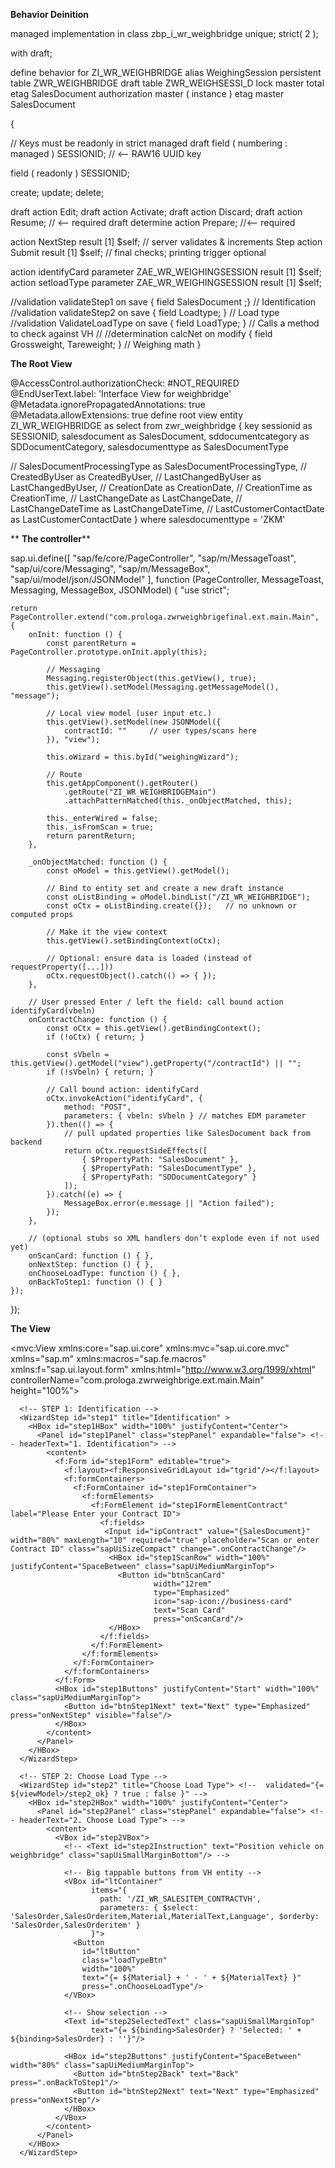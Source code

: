 **Behavior Deinition**

managed implementation in class zbp_i_wr_weighbridge unique;
strict( 2 );

with draft;

define behavior for ZI_WR_WEIGHBRIDGE  alias WeighingSession
persistent table ZWR_WEIGHBRIDGE
draft table ZWR_WEIGHSESSI_D
lock master
total etag SalesDocument
authorization master ( instance )
etag master SalesDocument

{

// Keys must be readonly in strict managed draft
  field ( numbering : managed  ) SESSIONID; // <-- RAW16 UUID key

  field ( readonly ) SESSIONID;


create;
update;
delete;

draft action Edit;
draft action Activate;
draft action Discard;
draft action Resume;                 // <-- required
draft determine action Prepare;      //<-- required

action NextStep result [1] $self; // server validates & increments Step
action Submit result [1] $self; // final checks; printing trigger optional

action identifyCard parameter ZAE_WR_WEIGHINGSESSION result [1] $self;
action setloadType parameter ZAE_WR_WEIGHINGSESSION  result [1] $self;

//validation validateStep1 on save { field SalesDocument ;} // Identification
//validation validateStep2 on save { field Loadtype; } // Load type
//validation ValidateLoadType on save { field LoadType; } // Calls a method to check against VH
//
//determination calcNet on modify { field Grossweight, Tareweight; } // Weighing math
}

**The Root View**

@AccessControl.authorizationCheck: #NOT_REQUIRED
@EndUserText.label: 'Interface View for weighbridge'
@Metadata.ignorePropagatedAnnotations: true
@Metadata.allowExtensions: true
define root view entity ZI_WR_WEIGHBRIDGE
  as select from zwr_weighbridge
{
   key sessionid                   as SESSIONID,
       salesdocument               as SalesDocument,
       sddocumentcategory          as SDDocumentCategory,
       salesdocumenttype           as SalesDocumentType

//      SalesDocumentProcessingType as SalesDocumentProcessingType,
//      CreatedByUser               as CreatedByUser,
//      LastChangedByUser           as LastChangedByUser,
//      CreationDate                as CreationDate,
//      CreationTime                as CreationTime,
//      LastChangeDate              as LastChangeDate,
//      LastChangeDateTime          as LastChangeDateTime,
//      LastCustomerContactDate     as LastCustomerContactDate
}
where
      salesdocumenttype = 'ZKM'

**
**The controller****

sap.ui.define([
    "sap/fe/core/PageController",
    "sap/m/MessageToast",
    "sap/ui/core/Messaging",
    "sap/m/MessageBox",
    "sap/ui/model/json/JSONModel"
], function (PageController, MessageToast, Messaging, MessageBox, JSONModel) {
    "use strict";

    return PageController.extend("com.prologa.zwrweighbrigefinal.ext.main.Main", {
        onInit: function () {
            const parentReturn = PageController.prototype.onInit.apply(this);

            // Messaging
            Messaging.registerObject(this.getView(), true);
            this.getView().setModel(Messaging.getMessageModel(), "message");

            // Local view model (user input etc.)
            this.getView().setModel(new JSONModel({
                contractId: ""     // user types/scans here
            }), "view");

            this.oWizard = this.byId("weighingWizard");

            // Route
            this.getAppComponent().getRouter()
                .getRoute("ZI_WR_WEIGHBRIDGEMain")
                .attachPatternMatched(this._onObjectMatched, this);

            this._enterWired = false;
            this._isFromScan = true;
            return parentReturn;
        },

        _onObjectMatched: function () {
            const oModel = this.getView().getModel();

            // Bind to entity set and create a new draft instance
            const oListBinding = oModel.bindList("/ZI_WR_WEIGHBRIDGE");
            const oCtx = oListBinding.create({});   // no unknown or computed props

            // Make it the view context
            this.getView().setBindingContext(oCtx);

            // Optional: ensure data is loaded (instead of requestProperty([...]))
            oCtx.requestObject().catch(() => { });
        },

        // User pressed Enter / left the field: call bound action identifyCard(vbeln)
        onContractChange: function () {
            const oCtx = this.getView().getBindingContext();
            if (!oCtx) { return; }

            const sVbeln = this.getView().getModel("view").getProperty("/contractId") || "";
            if (!sVbeln) { return; }

            // Call bound action: identifyCard
            oCtx.invokeAction("identifyCard", {
                method: "POST",
                parameters: { vbeln: sVbeln } // matches EDM parameter
            }).then(() => {
                // pull updated properties like SalesDocument back from backend
                return oCtx.requestSideEffects([
                    { $PropertyPath: "SalesDocument" },
                    { $PropertyPath: "SalesDocumentType" },
                    { $PropertyPath: "SDDocumentCategory" }
                ]);
            }).catch((e) => {
                MessageBox.error(e.message || "Action failed");
            });
        },

        // (optional stubs so XML handlers don’t explode even if not used yet)
        onScanCard: function () { },
        onNextStep: function () { },
        onChooseLoadType: function () { },
        onBackToStep1: function () { }
    });
});


**The View**

<mvc:View xmlns:core="sap.ui.core" xmlns:mvc="sap.ui.core.mvc" xmlns="sap.m" xmlns:macros="sap.fe.macros" xmlns:f="sap.ui.layout.form"
xmlns:html="http://www.w3.org/1999/xhtml" controllerName="com.prologa.zwrweighbrige.ext.main.Main"
height="100%">
<Page id="Main" class="myApp" >
<content>
<Wizard id="weighingWizard" complete="onWizardComplete" >

      <!-- STEP 1: Identification -->
      <WizardStep id="step1" title="Identification" >
        <HBox id="step1HBox" width="100%" justifyContent="Center">
          <Panel id="step1Panel" class="stepPanel" expandable="false"> <!-- headerText="1. Identification"> -->
            <content>
              <f:Form id="step1Form" editable="true">
                <f:layout><f:ResponsiveGridLayout id="tgrid"/></f:layout>
                <f:formContainers>
                  <f:FormContainer id="step1FormContainer">
                    <f:formElements>
                      <f:FormElement id="step1FormElementContract" label="Please Enter your Contract ID">
                        <f:fields>
                         <Input id="ipContract" value="{SalesDocument}" width="80%" maxLength="10" required="true" placeholder="Scan or enter Contract ID" class="sapUiSizeCompact" change=".onContractChange"/>   
                          <HBox id="step1ScanRow" width="100%" justifyContent="SpaceBetween" class="sapUiMediumMarginTop">
                            <Button id="btnScanCard"
                                    width="12rem"
                                    type="Emphasized"
                                    icon="sap-icon://business-card"
                                    text="Scan Card"
                                    press="onScanCard"/>
                          </HBox>
                        </f:fields>
                      </f:FormElement>
                    </f:formElements>
                  </f:FormContainer>
                </f:formContainers>
              </f:Form>
              <HBox id="step1Buttons" justifyContent="Start" width="100%" class="sapUiMediumMarginTop">
                <Button id="btnStep1Next" text="Next" type="Emphasized" press="onNextStep" visible="false"/>
              </HBox>
            </content>
          </Panel>
        </HBox>
      </WizardStep>

      <!-- STEP 2: Choose Load Type -->
      <WizardStep id="step2" title="Choose Load Type"> <!--  validated="{= ${viewModel>/step2_ok} ? true : false }" -->
        <HBox id="step2HBox" width="100%" justifyContent="Center">
          <Panel id="step2Panel" class="stepPanel" expandable="false"> <!-- headerText="2. Choose Load Type"> -->
            <content>
              <VBox id="step2VBox">
                <!-- <Text id="step2Instruction" text="Position vehicle on weighbridge" class="sapUiSmallMarginBottom"/> -->

                <!-- Big tappable buttons from VH entity -->
                <VBox id="ltContainer"
                      items="{
                        path: '/ZI_WR_SALESITEM_CONTRACTVH',
                        parameters: { $select: 'SalesOrder,SalesOrderitem,Material,MaterialText,Language', $orderby: 'SalesOrder,SalesOrderitem' }
                      }">
                  <Button
                    id="ltButton"
                    class="loadTypeBtn"
                    width="100%"
                    text="{= ${Material} + ' - ' + ${MaterialText} }"
                    press=".onChooseLoadType"/>
                </VBox>

                <!-- Show selection -->
                <Text id="step2SelectedText" class="sapUiSmallMarginTop"
                      text="{= ${binding>SalesOrder} ? 'Selected: ' + ${binding>SalesOrder} : ''}"/>

                <HBox id="step2Buttons" justifyContent="SpaceBetween" width="80%" class="sapUiMediumMarginTop">
                  <Button id="btnStep2Back" text="Back" press=".onBackToStep1"/>
                  <Button id="btnStep2Next" text="Next" type="Emphasized" press="onNextStep"/>
                </HBox>
              </VBox>
            </content>
          </Panel>
        </HBox>
      </WizardStep>

</Wizard>
</content>
</Page>
</mvc:View>
